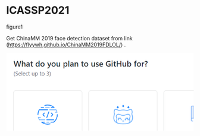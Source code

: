 # ICASSP2021
figure1

Get ChinaMM 2019 face detection dataset from link (https://flyywh.github.io/ChinaMM2019FDLOL/) .

![](https://github.com/paper-submit-009/ICASSP2021/blob/main/QQ%E5%9B%BE%E7%89%8720210114211115.png)
